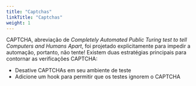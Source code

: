 ```yaml
---
title: "Captchas"
linkTitle: "Captchas"
weight: 1
---
```


CAPTCHA, abreviação de _Completely Automated Public Turing test
to tell Computers and Humans Apart_,
foi projetado explicitamente para impedir a automação, portanto, não tente!
Existem duas estratégias principais para contornar as verificações CAPTCHA:

* Desative CAPTCHAs em seu ambiente de teste
* Adicione um hook para permitir que os testes ignorem o CAPTCHA
